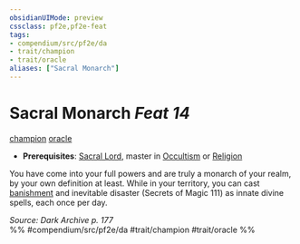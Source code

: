 ```yaml
---
obsidianUIMode: preview
cssclass: pf2e,pf2e-feat
tags:
- compendium/src/pf2e/da
- trait/champion
- trait/oracle
aliases: ["Sacral Monarch"]
---
```

# Sacral Monarch  *Feat 14*  
[champion](rules/traits/champion.md "Champion Class Trait")  [oracle](rules/traits/oracle-apg.md "Oracle Class Trait")  

- **Prerequisites**: [Sacral Lord](compendium/feats/sacral-lord-da.md), master in [Occultism](compendium/skills.md#Occultism) or [Religion](compendium/skills.md#Religion)

You have come into your full powers and are truly a monarch of your realm, by your own definition at least. While in your territory, you can cast [banishment](compendium/spells/banishment.md) and inevitable disaster (Secrets of Magic 111) as innate divine spells, each once per day.

*Source: Dark Archive p. 177*  
%% #compendium/src/pf2e/da #trait/champion #trait/oracle %%